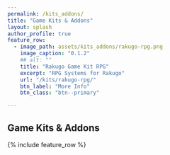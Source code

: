 ```yaml
---
permalink: /kits_addons/
title: "Game Kits & Addons"
layout: splash
author_profile: true
feature_row:
  - image_path: assets/kits_addons/rakugo-rpg.png
    image_caption: "0.1.2"
    ## alt: ""
    title: "Rakugo Game Kit RPG"
    excerpt: "RPG Systems for Rakugo"
    url: "/kits/rakugo-rpg/"
    btn_label: "More Info"
    btn_class: "btn--primary"

---
```


## Game Kits & Addons

 {% include feature_row %}
